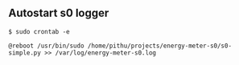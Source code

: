 ## Autostart s0 logger

```shell
$ sudo crontab -e 

@reboot /usr/bin/sudo /home/pithu/projects/energy-meter-s0/s0-simple.py >> /var/log/energy-meter-s0.log
```
